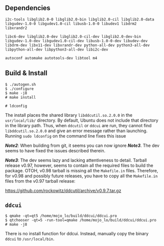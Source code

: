 ## Dependencies

```
i2c-tools libglib2.0-0 libglib2.0-bin libglib2.0-cil libglib2.0-data libgudev-1.0-0 libgudev1.0-cil libusb-1.0-0 libudev1 libdrm2 libxrandr2
```

```
libc6-dev libglib2.0-dev libglib2.0-cil-dev libglib2.0-dev-bin libgudev-1.0-dev libgudev1.0-cil-dev libusb-1.0-0-dev libudev-dev libdrm-dev libx11-dev libxrandr-dev python-all-dev python3-all-dev libpython-all-dev libpython3-all-dev libi2c-dev
```

```
autoconf automake autotools-dev libtool m4
```

## Build & Install

```
$ ./autogen.sh
$ ./configure
$ make -j8
# make install
```

```
# ldconfig
```

The install places the shared library `libddcutil.so.2.0.0` in the `usr/local/lib/` directory. By default, Ubuntu does not include that directory in the library path. Thus, when `ddcutil` or `ddcui` are run, they cannot find `libddcutil.so.2.0.0` and give an error message rather than launching. Running `sudo ldconfig` on the command line fixes this issue 

***Note2***: When building from git, it seems you can now ignore ***Note3***. The dev seems to have fixed the issues described therein.

***Note3***: The dev seems lazy and lacking attentiveness to detail. Tarball release v0.97, however, seems to contain all the required files to build the package. OTOH, v0.98 tarball is missing all the `Makefile.in` files. Therefore, for v0.98 and possibly future releases, you have to copy all the `Makefile.in` files from the v0.97 tarball release:

https://github.com/rockowitz/ddcutil/archive/v0.9.7.tar.gz



## `ddcui`

```
$ qmake -qt=qt5 /home/mojo_lo/build/ddcui/ddcui.pro
$ qtchooser -qt=5 -run-tool=qmake /home/mojo_lo/build/ddcui/ddcui.pro
# make -j8
```

There is no install function for ddcui. Instead, manually copy the binary `ddcui` to `/usr/local/bin`.